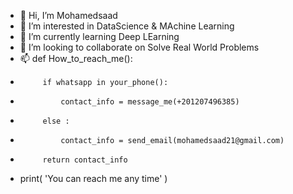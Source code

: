 - 👋 Hi, I’m Mohamedsaad
- 👀 I’m interested in DataScience & MAchine Learning 
- 🌱 I’m currently learning Deep LEarning 
- 💞️ I’m looking to collaborate on Solve Real World Problems 
- 📫 def How_to_reach_me():
-          if whatsapp in your_phone():
-              contact_info = message_me(+201207496385)
-          else :
-              contact_info = send_email(mohamedsaad21@gmail.com)
-          return contact_info    
-    print( 'You can reach me any time' )         

<!---
Mohamedsaad55/Mohamedsaad55 is a ✨ special ✨ repository because its `README.md` (this file) appears on your GitHub profile.
You can click the Preview link to take a look at your changes.
--->
